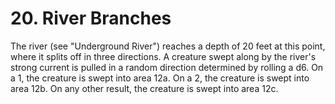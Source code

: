 # 20. River Branches

The river (see "Underground River") reaches a depth of 20 feet at this point, where it splits off in three directions. A creature swept along by the river's strong current is pulled in a random direction determined by rolling a d6. On a 1, the creature is swept into area 12a. On a 2, the creature is swept into area 12b. On any other result, the creature is swept into area 12c.